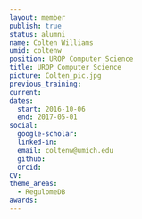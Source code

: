 ```yaml
---
layout: member
publish: true
status: alumni
name: Colten Williams
umid: coltenw
position: UROP Computer Science
title: UROP Computer Science
picture: Colten_pic.jpg
previous_training:
current:
dates:
  start: 2016-10-06
  end: 2017-05-01
social: 
  google-scholar: 
  linked-in: 
  email: coltenw@umich.edu
  github:
  orcid:
CV: 
theme_areas:
  - RegulomeDB
awards:
---
```

